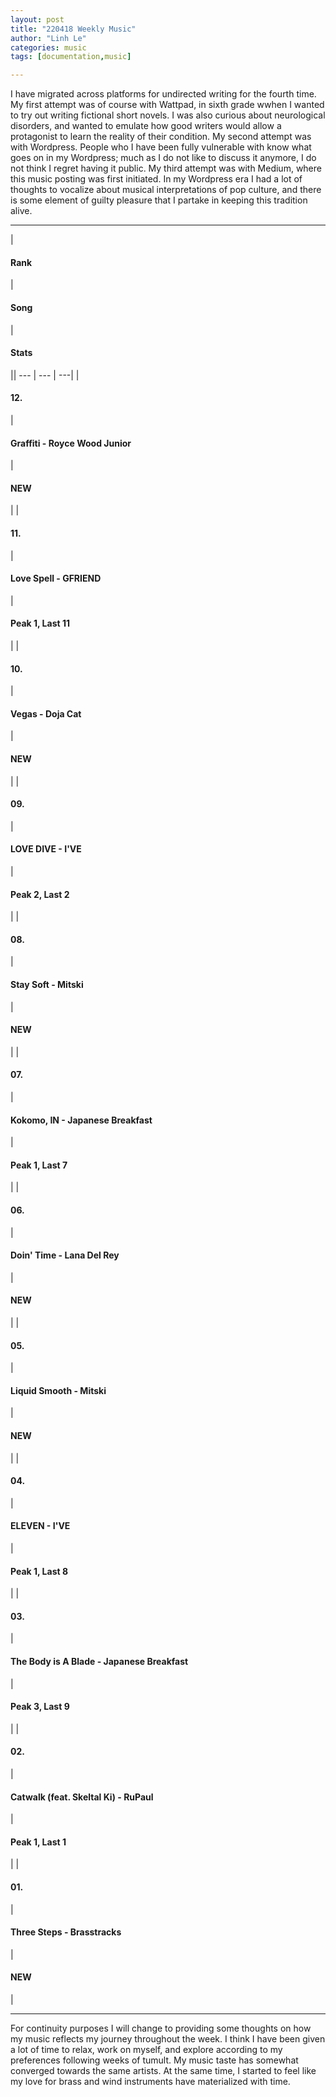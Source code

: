 ```yaml
---
layout: post
title: "220418 Weekly Music"
author: "Linh Le"
categories: music
tags: [documentation,music]

---
```


I have migrated across platforms for undirected writing for the fourth time. My first attempt was of course with Wattpad, in sixth grade wwhen I wanted to try out writing fictional short novels. I was also curious about neurological disorders, and wanted to emulate how good writers would allow a protagonist to learn the reality of their condition. My second attempt was with Wordpress. People who I have been fully vulnerable with know what goes on in my Wordpress; much as I do not like to discuss it anymore, I do not think I regret having it public. My third attempt was with Medium, where this music posting was first initiated. In my Wordpress era I had a lot of thoughts to vocalize about musical interpretations of pop culture, and there is some element of guilty pleasure that I partake in keeping this tradition alive.
<hr>
|<h4>Rank</h4> |<h4>Song</h4> |<h4>Stats</h4>||
--- | --- | ---|
|<h4>12.</h4>|<h4>Graffiti - Royce Wood Junior</h4>|<h4>NEW</h4>|
|<h4>11.</h4>|<h4>Love Spell - GFRIEND</h4>|<h4>Peak 1, Last 11</h4>|
|<h4>10.</h4>|<h4>Vegas - Doja Cat</h4>|<h4>NEW</h4>|
|<h4>09.</h4>|<h4>LOVE DIVE - I'VE</h4>|<h4>Peak 2, Last 2</h4>|
|<h4>08.</h4>|<h4>Stay Soft - Mitski</h4>|<h4>NEW</h4>|
|<h4>07.</h4>|<h4>Kokomo, IN - Japanese Breakfast</h4>|<h4>Peak 1, Last 7</h4>|
|<h4>06.</h4>|<h4>Doin' Time - Lana Del Rey</h4>|<h4>NEW</h4>|
|<h4>05.</h4>|<h4>Liquid Smooth - Mitski</h4>|<h4>NEW</h4>|
|<h4>04.</h4>|<h4>ELEVEN - I'VE</h4>|<h4>Peak 1, Last 8</h4>|
|<h4>03.</h4>|<h4>The Body is A Blade - Japanese Breakfast</h4>|<h4>Peak 3, Last 9</h4>|
|<h4>02.</h4>|<h4>Catwalk (feat. Skeltal Ki) - RuPaul</h4>|<h4>Peak 1, Last 1</h4>|
|<h4>01.</h4>|<h4>Three Steps - Brasstracks</h4>|<h4>NEW</h4>|
<hr>
For continuity purposes I will change to providing some thoughts on how my music reflects my journey throughout the week. I think I have been given a lot of time to relax, work on myself, and explore according to my preferences following weeks of tumult. My music taste has somewhat converged towards the same artists. At the same time, I started to feel like my love for brass and wind instruments have materialized with time.